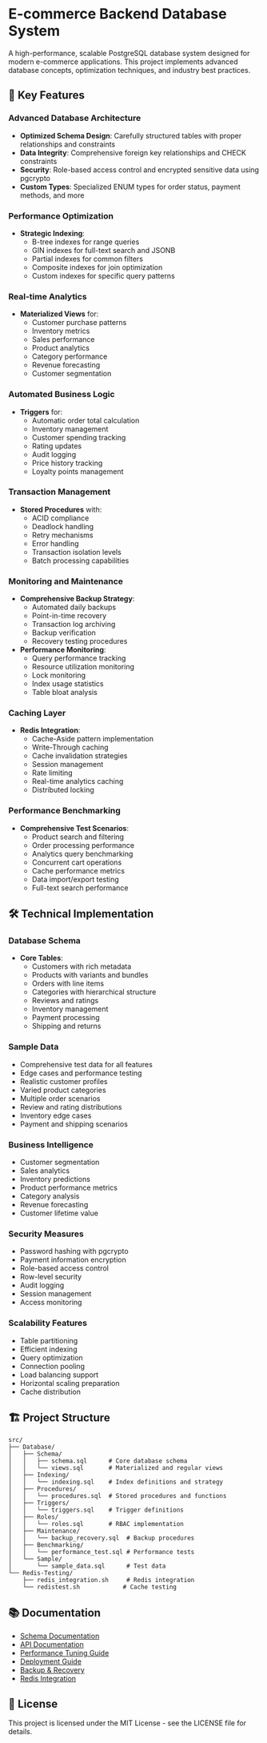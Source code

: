 # E-commerce Backend Database System

A high-performance, scalable PostgreSQL database system designed for modern e-commerce applications. This project implements advanced database concepts, optimization techniques, and industry best practices.

## 🌟 Key Features

### Advanced Database Architecture
- **Optimized Schema Design**: Carefully structured tables with proper relationships and constraints
- **Data Integrity**: Comprehensive foreign key relationships and CHECK constraints
- **Security**: Role-based access control and encrypted sensitive data using pgcrypto
- **Custom Types**: Specialized ENUM types for order status, payment methods, and more

### Performance Optimization
- **Strategic Indexing**:
  - B-tree indexes for range queries
  - GIN indexes for full-text search and JSONB
  - Partial indexes for common filters
  - Composite indexes for join optimization
  - Custom indexes for specific query patterns

### Real-time Analytics
- **Materialized Views** for:
  - Customer purchase patterns
  - Inventory metrics
  - Sales performance
  - Product analytics
  - Category performance
  - Revenue forecasting
  - Customer segmentation

### Automated Business Logic
- **Triggers** for:
  - Automatic order total calculation
  - Inventory management
  - Customer spending tracking
  - Rating updates
  - Audit logging
  - Price history tracking
  - Loyalty points management

### Transaction Management
- **Stored Procedures** with:
  - ACID compliance
  - Deadlock handling
  - Retry mechanisms
  - Error handling
  - Transaction isolation levels
  - Batch processing capabilities

### Monitoring and Maintenance
- **Comprehensive Backup Strategy**:
  - Automated daily backups
  - Point-in-time recovery
  - Transaction log archiving
  - Backup verification
  - Recovery testing procedures
- **Performance Monitoring**:
  - Query performance tracking
  - Resource utilization monitoring
  - Lock monitoring
  - Index usage statistics
  - Table bloat analysis

### Caching Layer
- **Redis Integration**:
  - Cache-Aside pattern implementation
  - Write-Through caching
  - Cache invalidation strategies
  - Session management
  - Rate limiting
  - Real-time analytics caching
  - Distributed locking

### Performance Benchmarking
- **Comprehensive Test Scenarios**:
  - Product search and filtering
  - Order processing performance
  - Analytics query benchmarking
  - Concurrent cart operations
  - Cache performance metrics
  - Data import/export testing
  - Full-text search performance

## 🛠 Technical Implementation

### Database Schema
- **Core Tables**:
  - Customers with rich metadata
  - Products with variants and bundles
  - Orders with line items
  - Categories with hierarchical structure
  - Reviews and ratings
  - Inventory management
  - Payment processing
  - Shipping and returns

### Sample Data
- Comprehensive test data for all features
- Edge cases and performance testing
- Realistic customer profiles
- Varied product categories
- Multiple order scenarios
- Review and rating distributions
- Inventory edge cases
- Payment and shipping scenarios

### Business Intelligence
- Customer segmentation
- Sales analytics
- Inventory predictions
- Product performance metrics
- Category analysis
- Revenue forecasting
- Customer lifetime value

### Security Measures
- Password hashing with pgcrypto
- Payment information encryption
- Role-based access control
- Row-level security
- Audit logging
- Session management
- Access monitoring

### Scalability Features
- Table partitioning
- Efficient indexing
- Query optimization
- Connection pooling
- Load balancing support
- Horizontal scaling preparation
- Cache distribution

## 🏗 Project Structure
```
src/
├── Database/
│   ├── Schema/
│   │   ├── schema.sql      # Core database schema
│   │   └── views.sql       # Materialized and regular views
│   ├── Indexing/
│   │   └── indexing.sql    # Index definitions and strategy
│   ├── Procedures/
│   │   └── procedures.sql  # Stored procedures and functions
│   ├── Triggers/
│   │   └── triggers.sql    # Trigger definitions
│   ├── Roles/
│   │   └── roles.sql       # RBAC implementation
│   ├── Maintenance/
│   │   └── backup_recovery.sql  # Backup procedures
│   ├── Benchmarking/
│   │   └── performance_test.sql # Performance tests
│   └── Sample/
│       └── sample_data.sql      # Test data
└── Redis-Testing/
    ├── redis_integration.sh     # Redis integration
    └── redistest.sh            # Cache testing
```

## 📚 Documentation
- [Schema Documentation](src/Database/Schema/README.md)
- [API Documentation](docs/API.md)
- [Performance Tuning Guide](docs/PERFORMANCE.md)
- [Deployment Guide](docs/DEPLOYMENT.md)
- [Backup & Recovery](docs/BACKUP.md)
- [Redis Integration](docs/REDIS.md)

## 📝 License
This project is licensed under the MIT License - see the LICENSE file for details.